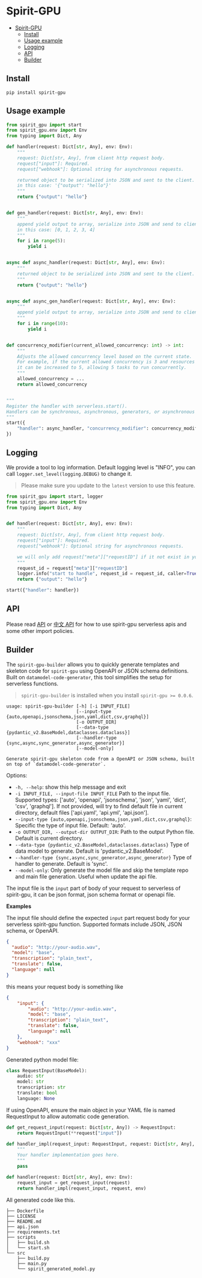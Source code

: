 # Spirit-GPU

- [Spirit-GPU](#spirit-gpu)
  - [Install](#install)
  - [Usage example](#usage-example)
  - [Logging](#logging)
  - [API](#api)
  - [Builder](#builder)

## Install
```
pip install spirit-gpu
```

## Usage example

```python
from spirit_gpu import start
from spirit_gpu.env import Env
from typing import Dict, Any

def handler(request: Dict[str, Any], env: Env):
    """
    request: Dict[str, Any], from client http request body.
    request["input"]: Required.
    request["webhook"]: Optional string for asynchronous requests.

    returned object to be serialized into JSON and sent to the client.
    in this case: '{"output": "hello"}'
    """
    return {"output": "hello"}


def gen_handler(request: Dict[str, Any], env: Env):
    """
    append yield output to array, serialize into JSON and send to client.
    in this case: [0, 1, 2, 3, 4]
    """
    for i in range(5):
        yield i


async def async_handler(request: Dict[str, Any], env: Env):
    """
    returned object to be serialized into JSON and sent to the client.
    """
    return {"output": "hello"}


async def async_gen_handler(request: Dict[str, Any], env: Env):
    """
    append yield output to array, serialize into JSON and send to client.
    """
    for i in range(10):
        yield i


def concurrency_modifier(current_allowed_concurrency: int) -> int:
    """
    Adjusts the allowed concurrency level based on the current state.
    For example, if the current allowed concurrency is 3 and resources are sufficient,
    it can be increased to 5, allowing 5 tasks to run concurrently.
    """
    allowed_concurrency = ...
    return allowed_concurrency


"""
Register the handler with serverless.start().
Handlers can be synchronous, asynchronous, generators, or asynchronous generators.
"""
start({
    "handler": async_handler, "concurrency_modifier": concurrency_modifier
})
```

## Logging
We provide a tool to log information. Default logging level is "INFO", you can call `logger.set_level(logging.DEBUG)` to change it.

> Please make sure you update to the `latest` version to use this feature.
```python
from spirit_gpu import start, logger
from spirit_gpu.env import Env
from typing import Dict, Any


def handler(request: Dict[str, Any], env: Env):
    """
    request: Dict[str, Any], from client http request body.
    request["input"]: Required.
    request["webhook"]: Optional string for asynchronous requests.

    we will only add request["meta"]["requestID"] if it not exist in your request.
    """
    request_id = request["meta"]["requestID"]
    logger.info("start to handle", request_id = request_id, caller=True)
    return {"output": "hello"}

start({"handler": handler})
```

## API
Please read [API](https://github.com/datastone-spirit/spirit-gpu/blob/main/API.md) or [中文 API](https://github.com/datastone-spirit/spirit-gpu/blob/main/API.zh.md) for how to use spirit-gpu serverless apis and some other import policies.

## Builder

The `spirit-gpu-builder` allows you to quickly generate templates and skeleton code for `spirit-gpu` using OpenAPI or JSON schema definitions. Built on `datamodel-code-generator`, this tool simplifies the setup for serverless functions.

> `spirit-gpu-builder` is installed when you install `spirit-gpu >= 0.0.6`.

```
usage: spirit-gpu-builder [-h] [-i INPUT_FILE]
                          [--input-type {auto,openapi,jsonschema,json,yaml,dict,csv,graphql}]
                          [-o OUTPUT_DIR]
                          [--data-type {pydantic_v2.BaseModel,dataclasses.dataclass}]
                          [--handler-type {sync,async,sync_generator,async_generator}]
                          [--model-only]

Generate spirit-gpu skeleton code from a OpenAPI or JSON schema, built on top of `datamodel-code-generator`. 
```

Options:
- `-h, --help`: show this help message and exit
- `-i INPUT_FILE, --input-file INPUT_FILE` Path to the input file. Supported types: ['auto', 'openapi', 'jsonschema', 'json', 'yaml', 'dict', 'csv', 'graphql']. If not provided, will try to find default file in current directory, default files ['api.yaml', 'api.yml', 'api.json'].
- `--input-type {auto,openapi,jsonschema,json,yaml,dict,csv,graphql}`: Specific the type of input file. Default: 'auto'.
- `-o OUTPUT_DIR, --output-dir OUTPUT_DIR`: Path to the output Python file. Default is current directory.
- `--data-type {pydantic_v2.BaseModel,dataclasses.dataclass}` Type of data model to generate. Default is 'pydantic_v2.BaseModel'.
- `--handler-type {sync,async,sync_generator,async_generator}` Type of handler to generate. Default is 'sync'.
- `--model-only`: Only generate the model file and skip the template repo and main file generation. Useful when update the api file.

The input file is the `input` part of body of your request to serverless of spirit-gpu, it can be json format, json schema format or openapi file.

**Examples**

The input file should define the expected `input` part request body for your serverless spirit-gpu function. Supported formats include JSON, JSON schema, or OpenAPI.

```json
{
  "audio": "http://your-audio.wav",
  "model": "base",
  "transcription": "plain_text",
  "translate": false,
  "language": null
}
```

this means your request body is something like

```json
{
    "input": {
        "audio": "http://your-audio.wav",
        "model": "base",
        "transcription": "plain_text",
        "translate": false,
        "language": null
    },
    "webhook": "xxx"
}
```

Generated python model file:
```python
class RequestInput(BaseModel):
    audio: str
    model: str
    transcription: str
    translate: bool
    language: None
```

If using OpenAPI, ensure the main object in your YAML file is named RequestInput to allow automatic code generation.

```python
def get_request_input(request: Dict[str, Any]) -> RequestInput:
    return RequestInput(**request["input"])

def handler_impl(request_input: RequestInput, request: Dict[str, Any], env: Env):
    """
    Your handler implementation goes here.
    """
    pass

def handler(request: Dict[str, Any], env: Env):
    request_input = get_request_input(request)
    return handler_impl(request_input, request, env)
```



All generated code like this.
```
├── Dockerfile
├── LICENSE
├── README.md
├── api.json
├── requirements.txt
├── scripts
│   ├── build.sh
│   └── start.sh
└── src
    ├── build.py
    ├── main.py
    └── spirit_generated_model.py
```